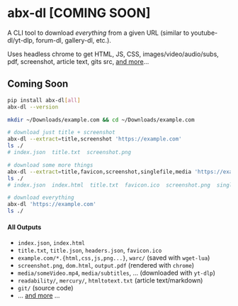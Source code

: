 # abx-dl [COMING SOON]


A CLI tool to download *everything* from a given URL (similar to youtube-dl/yt-dlp, forum-dl, gallery-dl, etc.).

Uses headless chrome to get HTML, JS, CSS, images/video/audio/subs, pdf, screenshot, article text, gits src, [and more](https://github.com/ArchiveBox/ArchiveBox#output-formats)...

## Coming Soon

```bash
pip install abx-dl[all]
abx-dl --version
```
```bash
mkdir ~/Downloads/example.com && cd ~/Downloads/example.com
```
```bash
# download just title + screenshot
abx-dl --extract=title,screenshot 'https://example.com'
ls ./
# index.json  title.txt  screenshot.png
```
```bash
# download some more things
abx-dl --extract=title,favicon,screenshot,singlefile,media 'https://example.com'
ls ./
# index.json  index.html  title.txt  favicon.ico  screenshot.png  singlefile.html  media/Some_video.mp4
```
```bash
# download everything
abx-dl 'https://example.com'
ls ./
```

#### All Outputs

- `index.json`, `index.html`
- `title.txt`, `title.json`, `headers.json`, `favicon.ico`
- `example.com/*.{html,css,js,png...}`, `warc/`  (saved with `wget-lua`)
- `screenshot.png`, `dom.html`, `output.pdf` (rendered with `chrome`)
- `media/someVideo.mp4`, `media/subtitles`, ... (downloaded with `yt-dlp`)
- `readability/`, `mercury/`, `htmltotext.txt` (article text/markdown)
- `git/` (source code)
- ... [and more](https://github.com/ArchiveBox/ArchiveBox#output-formats) ...

